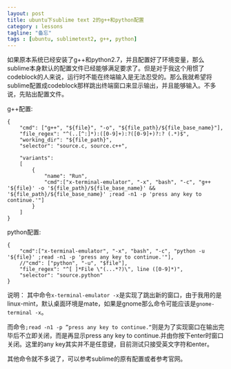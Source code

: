 ```yaml
---
layout: post
title: ubuntu下sublime text 2的g++和python配置
category : lessons
tagline: "备忘"
tags : [ubuntu, sublimetext2, g++, python]
---
```

如果原本系统已经安装了g++和python2.7，并且配置好了环境变量，那么sublime本身默认的配置文件已经能够满足要求了。但是对于我这个用惯了codeblock的人来说，运行时不能在终端输入是无法忍受的。那么我就希望将sublime配置成codeblock那样跳出终端窗口来显示输出，并且能够输入。不多说，先贴出配置文件。

g++配置:

    {
        "cmd": ["g++", "${file}", "-o", "${file_path}/${file_base_name}"],
        "file_regex": "^(..[^:]*):([0-9]+):?([0-9]+)?:? (.*)$",
        "working_dir": "${file_path}",
        "selector": "source.c, source.c++",

        "variants":
        [
            {
                "name": "Run",
                "cmd":["x-terminal-emulator", "-x", "bash", "-c", "g++ '${file}' -o '${file_path}/${file_base_name}' && '${file_path}/${file_base_name}' ;read -n1 -p 'press any key to continue.'"]
            }
        ]
    }

python配置:

    {
        "cmd":["x-terminal-emulator", "-x", "bash", "-c", "python -u '${file}' ;read -n1 -p 'press any key to continue.'"],
        //"cmd": ["python", "-u", "$file"],
        "file_regex": "^[ ]*File \"(...*?)\", line ([0-9]*)",
        "selector": "source.python"
    }

说明：
其中命令``x-terminal-emulator -x``是实现了跳出新的窗口，由于我用的是linux-mint，默认桌面环境是mate，如果是gnome那么命令可能应该是``gnome-terminal -x``。

而命令``;read -n1 -p ”press any key to continue.“``则是为了实现窗口在输出完毕后不立即关闭，而是再显示press any key to continue.并由你按下enter时窗口关闭。这里的any key其实并不是任意键，目前测试只接受英文字符和enter。

其他命令就不多说了，可以参考sublime的原有配置或者参考官网。
